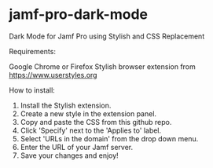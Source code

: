 # jamf-pro-dark-mode
Dark Mode for Jamf Pro using Stylish and CSS Replacement

Requirements:

Google Chrome or Firefox
Stylish browser extension from https://www.userstyles.org

How to install:

1. Install the Stylish extension.
2. Create a new style in the extension panel.
3. Copy and paste the CSS from this github repo.
4. Click 'Specify' next to the 'Applies to' label.
5. Select 'URLs in the domain' from the drop down menu.
6. Enter the URL of your Jamf server.
7. Save your changes and enjoy!


